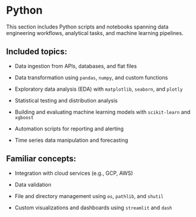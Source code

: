 # Python

This section includes Python scripts and notebooks spanning data engineering workflows, analytical tasks, and machine learning pipelines. 

## Included topics:

-   Data ingestion from APIs, databases, and flat files
    
-   Data transformation using `pandas`, `numpy`, and custom functions
    
-   Exploratory data analysis (EDA) with `matplotlib`, `seaborn`, and `plotly`
    
-   Statistical testing and distribution analysis
    
-   Building and evaluating machine learning models with `scikit-learn` and `xgboost`
    
-   Automation scripts for reporting and alerting
    
-   Time series data manipulation and forecasting
    
## Familiar concepts:
    
-   Integration with cloud services (e.g., GCP, AWS)
    
-   Data validation
    
-   File and directory management using `os`, `pathlib`, and `shutil`
    
-   Custom visualizations and dashboards using `streamlit` and `dash`
